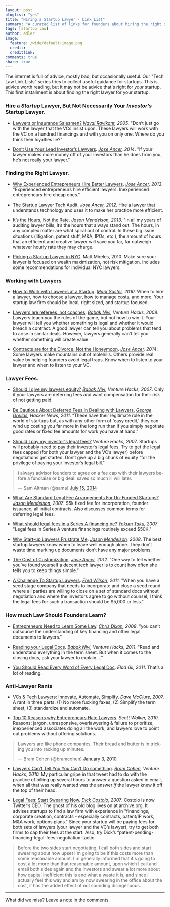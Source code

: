 ```yaml
---
layout: post
bloglist: "yes"
title: "Hiring a Startup Lawyer - Link List"
summary: "A curated list of links for founders about hiring the right startup lawyer."
tags: [startup law]
author: adler
image:
  feature: /wide/default-image.png
  credit:
  creditlink:
comments: true
share: true
---
```


The internet is full of advice, mostly bad, but occasionally useful. Our "Tech Law Link Lists" series tries to collect useful guidance for startups. This is advice worth reading, but it may not be advice that's right for *your* startup. This first installment is about finding the right lawyer for your startup. 


### Hire a *Startup* Lawyer, But Not Necessarily Your *Investor’s* Startup Lawyer.

* [Lawyers or Insurance Salesmen?](http://startupboy.com/2005/11/30/lawyers-or-insurance-salesmen/) *[Naval Ravikant](https://twitter.com/naval), 2005*. "Don’t just go with the lawyer that the VCs insist upon. These lawyers will work with the VC on a hundred financings and with you on only one. Where do you think their loyalties lie?"

* [Don’t Use Your Lead Investor’s Lawyers](http://siliconhillslawyer.com/2014/01/05/lead-investor-startup-lawyer-dont/). *[Jose Ancer](https://twitter.com/ancerj), 2014*. "If your lawyer makes more money off of your investors than he does from you, he’s not really your lawyer."

### Finding the Right Lawyer.

* [Why Experienced Entrepreneurs Hire Better Lawyers](http://siliconhillslawyer.com/2012/11/22/why-experienced-entrepreneurs-hire-better-lawyers/). *[Jose Ancer](https://twitter.com/ancerj), 2013*. "Experienced entrepreneurs hire efficient lawyers. Inexperienced entrepreneurs hire cheap ones."

* [The Startup Lawyer Tech Audit](http://siliconhillslawyer.com/2012/05/16/the-startup-lawyer-tech-audit/). *[Jose Ancer](https://twitter.com/ancerj), 2012*. Hire a lawyer that understands technology and uses it to make her practice more efficient. 

* [It’s the Hours, Not the Rate](http://www.jasonmendelson.com/wp/archives/2013/01/its-the-hours-not-the-rate-why-most-people-focus-on-the-wrong-thing-when-choosing-a-lawyer.php). *[Jason Mendelson](https://twitter.com/jasonmendelson), 2013*. "In all my years of auditing lawyer bills, it’s the hours that always stand out.  The hours, in any complex matter are what spiral out of control.  In these big issue situations (litigation, patent stuff, M&A, IPOs, etc.), the amount of hours that an efficient and creative lawyer will save you far, far outweigh whatever hourly rate they may charge. 

* [Picking a Startup Lawyer in NYC](http://mattmireles.com/picking-a-startup-lawyer-in-nyc/). Matt Mireles, 2010. Make sure your lawyer is focused on wealth maximization, not risk mitigation. Includes some recommendations for individual NYC lawyers.  

### Working with Lawyers

* [How to Work with Lawyers at a Startup](http://www.bothsidesofthetable.com/2010/01/21/how-to-work-with-lawyers-at-a-startup/). *[Mark Suster](https://twitter.com/msuster), 2010.*  When to hire a lawyer, how to choose a lawyer, how to manage costs, and more. Your startup law firm should be local, right sized, and startup focused.

* [Lawyers are referees, not coaches](http://venturehacks.com/articles/referees). *[Babak Nivi](https://twitter.com/nivi), Venture Hacks, 2008*. Lawyers teach you the rules of the game, but not how to win it. Your lawyer will tell you whether something is legal and whether it would breach a contract. A good lawyer can tell you about problems that tend to arise in similar deals. However, lawyers generally can’t tell you whether something will create value. 

* [Contracts are for the Divorce; Not the Honeymoon](http://siliconhillslawyer.com/2014/07/16/startup-contracts-divorce-marriage/). *[Jose Ancer](https://twitter.com/ancerj), 2014*. Some lawyers make mountains out of molehills. Others provide real value by helping founders avoid legal traps. Know when to listen to your lawyer and when to listen to your VC. 

### Lawyer Fees. 

* [Should I give my lawyers equity?](http://venturehacks.com/articles/lawyer-equity) *[Babak Nivi](https://twitter.com/nivi), Venture Hacks, 2007*. Only if your lawyers are deferring fees and want compensation for their risk of not getting paid.  

* [Be Cautious About Deferred Fees in Dealing with Lawyers.](https://news.ycombinator.com/item?id=2350967) *[George Grellas](https://twitter.com/grellas), Hacker News, 2011*. “These have their legitimate role in the world of startups but, as with any other form of 'easy credit,' they can wind up costing you far more in the long run than if you simply negotiate good rates or fixed fee amounts for work you have at hand.”

* [Should I pay my investor's legal fees?](http://venturehacks.com/articles/investors-legal-fee) *Venture Hacks, 2007*. Startups will probably need to pay their investor’s legal fees. Try to get the legal fees capped (for both your lawyer and the VC’s lawyer) before negotiations get started. Don’t give up a big chunk of equity "for the privilege of paying your investor’s legal bill." 

<blockquote class="twitter-tweet" lang="en"><p>i always advisor founders to agree on a fee cap with their lawyers before a fundraise or big deal. saves so much ill will later.</p>&mdash; Sam Altman (@sama) <a href="https://twitter.com/sama/status/489139344532189184">July 15, 2014</a></blockquote>
<script async src="//platform.twitter.com/widgets.js" charset="utf-8"></script>

* [What Are Standard Legal Fee Arrangements For Un-Funded Startups?](http://www.askthevc.com/wp/archives/2007/06/what-are-standard-legal-fee-arrangments-for-un-funded-startups.html) *[Jason Mendelson](https://twitter.com/jasonmendelson), 2007*. $5k fixed fee for incorporation, founder issuance, all initial contracts. Also discusses common terms for deferring legal fees. 

* [What should legal fees in a Series A financing be?](http://www.startupcompanylawyer.com/2007/12/08/what-should-legal-fees-in-a-series-a-financing-be/) *[Yokum Taku](https://twitter.com/Yokum), 2007*. "Legal fees in Series A venture financings routinely exceed $50K." 

* [Why Start-up Lawyers Frustrate Me](http://www.jasonmendelson.com/wp/archives/2008/06/why-start-up-lawyers-frustrate-me.php). *[Jason Mendelson](https://twitter.com/jasonmendelson), 2008*. The best startup lawyers know when to leave well enough alone. They don’t waste time marking up documents don’t have any major problems. 

* [The Cost of Customization](http://siliconhillslawyer.com/2012/07/17/the-cost-of-complexity/). *[Jose Ancer](https://twitter.com/ancerj), 2012*. "One way to tell whether you’ve found yourself a decent tech lawyer is to count how often she tells you to keep things simple."

* [A Challenge To Startup Lawyers](http://avc.com/2011/03/a-challenge-to-startup-lawyers/). *[Fred Wilson](https://twitter.com/fredwilson), 2011.* "When you have a seed stage company that needs to incorporate and close a seed round where all parties are willing to close on a set of standard docs without negotiation and where the investors agree to go without counsel, I think the legal fees for such a transaction should be $5,000 or less." 

### How much Law Should Founders Learn? 

* [Entrepreneurs Need to Learn Some Law](http://cdixon.org/2009/09/13/entrepreneurs-need-to-learn-some-law/). *[Chris Dixon](https://twitter.com/cdixon), 2009*. "you can’t outsource the understanding of key financing and other legal documents to lawyers."

* [Reading your Legal Docs](http://venturehacks.com/articles/legal-docs). *[Babak Nivi](https://twitter.com/nivi), Venture Hacks, 2011*. "Read and understand everything in the term sheet. But when it comes to the closing docs, ask your lawyer to explain...."

* [You Should Read Every Word of Every Legal Doc](http://blog.eladgil.com/2011/06/you-should-read-every-word-of-every.html). *Elad Gil, 2011*. That’s a lot of reading. 

### Anti-Lawyer Rants

* [VCs & Tech Lawyers: Innovate, Automate, Simplify](http://500hats.typepad.com/500blogs/2007/09/vcs-tech-lawyer.html). *[Dave McClure](https://twitter.com/davemcclure), 2007*. A rant in three parts. (1) No more fucking faxes, (2) Simplify the term sheet,  (3) standardize and automate. 

* [Top 10 Reasons why Entrepreneurs Hate Lawyers](http://venturehacks.com/articles/hate-lawyers). *Scott Walker, 2010*. Reasons: jargon, unresponsive, overlawyering & failure to prioritize, inexperienced associates doing all the work, and lawyers love to point out problems without offering solutions.  


<blockquote class="twitter-tweet" lang="en"><p>Lawyers are like phone companies. Their bread and butter is in tricking you into racking up minutes.</p>&mdash; Bram Cohen (@bramcohen) <a href="https://twitter.com/bramcohen/status/7336163022">January 3, 2010</a></blockquote>
<script async src="//platform.twitter.com/widgets.js" charset="utf-8"></script>

* [Lawyers Can’t Tell You You Can’t Do something](http://venturehacks.com/articles/bram-cohen-lawyers). *[Bram Cohen](https://twitter.com/bramcohen), Venture Hacks, 2010.* My particular gripe in that tweet had to do with the practice of billing up several hours to answer a question asked in email, when all that was really wanted was the answer *if* the lawyer knew it off the top of their head. 

* [Legal Fees: Start Swearing Now](https://web.archive.org/web/20130728083853/http://www.burningdoor.com/askthewizard/2007/04/legal_fees_start_swearing_now.html). *[Dick Costolo](https://twitter.com/dickc), 2007*. Costolo is now Twitter’s CEO. The ghost of his old blog lives on at archive.org. It advises startups to find a law firm with experience in "financings, corporate creation, contracts - especially contracts, patent/IP work, M&A work, options plans." Since your startup will be paying fees for both sets of lawyers (your lawyer and the VC’s lawyer), try to get both firms to cap their fees at the start. Also, try Dick’s “patent-pending-financing-legal-fees-negotiation-tactic: 

> Before the two sides start negotiating, I call both sides and start swearing about how upset I'm going to be if this costs more than some reasonable amount. I'm generally informed that it's going to cost a lot more than that reasonable amount, upon which I call and email both sides again and the investors and swear a lot more about how capital inefficient this is and what a waste it is, and since I actually feel this way and am by now swearing in the office about the cost, it has the added effect of not sounding disingenuous.

- - - 

What did we miss? Leave a note in the comments.  
